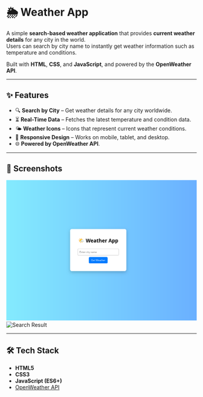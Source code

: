 # 🌦️ Weather App

A simple **search-based weather application** that provides **current weather details** for any city in the world.  
Users can search by city name to instantly get weather information such as temperature and conditions.  

Built with **HTML**, **CSS**, and **JavaScript**, and powered by the **OpenWeather API**.

---

## ✨ Features

- 🔍 **Search by City** – Get weather details for any city worldwide.
- ⏳ **Real-Time Data** – Fetches the latest temperature and condition data.
- 🌤 **Weather Icons** – Icons that represent current weather conditions.
- 📱 **Responsive Design** – Works on mobile, tablet, and desktop.
- 🌐 **Powered by OpenWeather API**.

---

## 📸 Screenshots

![Home Screen](./screenshots/home-screen.png)
![Search Result](./search-result.png)


---

## 🛠 Tech Stack

- **HTML5**
- **CSS3**
- **JavaScript (ES6+)**
- [OpenWeather API](https://openweathermap.org/)
